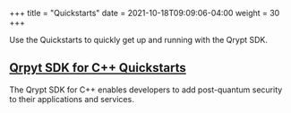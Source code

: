 +++
title = "Quickstarts"
date = 2021-10-18T09:09:06-04:00
weight = 30
+++

Use the Quickstarts to quickly get up and running with the Qrypt SDK.

## [Qrpyt SDK for C++ Quickstarts](cpp/)

The Qrypt SDK for C++ enables developers to add post-quantum security to their applications and services.

